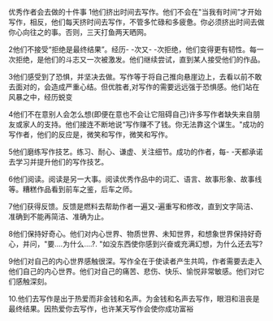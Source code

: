 优秀作者会去做的十件事
1他们挤出时间去写作。他们不会在"当我有时间”才开始写作，相反，他们每天挤时间去写作，不管多忙碌和多疲惫。你必须挤出时间去做你心向往之的事。否则，三天打鱼两天晒网。

2他们不接受“拒绝是最终结果”。经历- -次又- -次拒绝，他们变得更有韧性。每一次拒绝，是他们的斗志又一次被激发。他们继续尝试，直到某人接受他们的作品。

3他们感受到了恐惧，并坚决去做。写作等于将自己推向悬崖边上，去看以前不敢去面对的，会造成严重心结。但优胜者,对写作的需要远远强于恐惧感。他们站在风暴之中，经历蜕变

4他们不在意别人会怎么想(即便在意也不会让它阻碍自己)许多写作者缺失来自朋友或家人的支持。他们接连不断地说“写作赚不了钱。你无法靠这个谋生。"成功的写作者，他们的反应是，微笑和写作，微笑和写作。

5他们磨练写作技艺。练习、耐心、谦虚、关注细节。成功的作者，每- -天都承诺去学习并提升他们的写作技艺。

6他们阅读。阅读是另一大事。阅读优秀作品中的词汇、语言、故事形象、故事线等。糟糕作品看到前车之鉴，后车之师。

7他们获得反馈。反馈是燃料去帮助作者一遍又-遍重写和修改，直到文字简洁、准确到不能再简洁、准确为止。

8他们保持好奇心。他们对内心世界、物质世界、未知世界，和想象世界保持好奇心，并问，"要....为什么....?. "如没东西使你感到兴奋或充满幻想，为什么还去写?

9他们对自己的内心世界感触很深。写作全在于使读者产生共鸣，作者需要去走入他们自己的内心世界。他们对自己的痛苦、悲伤、快乐、愉悦非常敏感。他们对它们感触深刻。

10.他们去写作是出于热爱而非金钱和名声。为金钱和名声去写作，眼泪和沮丧是最终结果。因热爱你去写作，也许某天写作会使你成功富裕